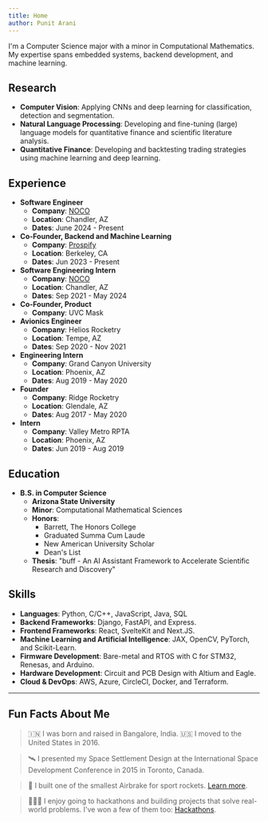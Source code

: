 ```yaml
---
title: Home
author: Punit Arani
---
```


I'm a Computer Science major with a minor in Computational Mathematics.
My expertise spans embedded systems, backend development, and machine learning.

## Research

- **Computer Vision**: Applying CNNs and deep learning for classification, detection and segmentation.
- **Natural Language Processing**: Developing and fine-tuning (large) language models for quantitative finance and scientific literature analysis.
- **Quantitative Finance**: Developing and backtesting trading strategies using machine learning and deep learning.

## Experience

- **Software Engineer**
  - **Company**: [NOCO](https://www.no.co)
  - **Location**: Chandler, AZ
  - **Dates**: June 2024 - Present
- **Co-Founder, Backend and Machine Learning**
  - **Company**: [Prospify](https://www.prospify.co)
  - **Location**: Berkeley, CA
  - **Dates**: Jun 2023 - Present
- **Software Engineering Intern**
  - **Company**: [NOCO](https://www.no.co)
  - **Location**: Chandler, AZ
  - **Dates**: Sep 2021 - May 2024
- **Co-Founder, Product**
  - **Company**: UVC Mask
- **Avionics Engineer**
  - **Company**: Helios Rocketry
  - **Location**: Tempe, AZ
  - **Dates**: Sep 2020 - Nov 2021
- **Engineering Intern**
  - **Company**: Grand Canyon University
  - **Location**: Phoenix, AZ
  - **Dates**: Aug 2019 - May 2020
- **Founder**
  - **Company**: Ridge Rocketry
  - **Location**: Glendale, AZ
  - **Dates**: Aug 2017 - May 2020
- **Intern**
  - **Company**: Valley Metro RPTA
  - **Location**: Phoenix, AZ
  - **Dates**: Jun 2019 - Aug 2019

## Education

- **B.S. in Computer Science**
  - **Arizona State University**
  - **Minor**: Computational Mathematical Sciences
  - **Honors**:
    - Barrett, The Honors College
    - Graduated Summa Cum Laude
    - New American University Scholar
    - Dean's List
  - **Thesis**: "buff - An AI Assistant Framework to Accelerate Scientific Research and Discovery"

## Skills

- **Languages**: Python, C/C++, JavaScript, Java, SQL
- **Backend Frameworks**: Django, FastAPI, and Express.
- **Frontend Frameworks**: React, SvelteKit and Next.JS.
- **Machine Learning and Artificial Intelligence**: JAX, OpenCV, PyTorch, and Scikit-Learn.
- **Firmware Development**: Bare-metal and RTOS with C for STM32, Renesas, and Arduino.
- **Hardware Development**: Circuit and PCB Design with Altium and Eagle.
- **Cloud & DevOps**: AWS, Azure, CircleCI, Docker, and Terraform.

---

## Fun Facts About Me

> 🇮🇳 I was born and raised in Bangalore, India.
> 🇺🇸 I moved to the United States in 2016.

> 🛰️ I presented my Space Settlement Design at the International Space Development Conference in 2015 in Toronto, Canada.

> 🚀 I built one of the smallest Airbrake for sport rockets. [Learn more](https://punitarani.com/airbrake).

> 👨🏾‍💻 I enjoy going to hackathons and building projects that solve real-world problems.
> I've won a few of them too: [Hackathons](https://punitarani.com/hackathons).
